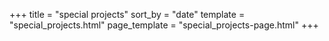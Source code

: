 +++
title = "special projects"
sort_by = "date"
template = "special_projects.html"
page_template = "special_projects-page.html"
+++
